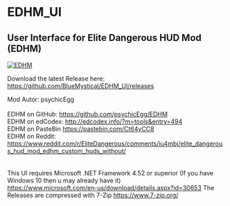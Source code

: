 # EDHM_UI
User Interface for Elite Dangerous HUD Mod (EDHM)
-------------------------------------------------------------------------------------------------------

<a href="#" target="_blank"><img src="https://i.ibb.co/tDt2Vr6/Screenshot-0009.jpg" alt="EDHM" border="0"></a>

Download the latest Release here:  https://github.com/BlueMystical/EDHM_UI/releases<br>


Mod Autor:        psychicEgg<br>
<br>
EDHM on GitHub:   https://github.com/psychicEgg/EDHM<br>
EDHM on edCodex:  http://edcodex.info/?m=tools&entry=494<br>
EDHM on PasteBin  https://pastebin.com/Ct64yCC8<br>
EDHM on Reddit:   https://www.reddit.com/r/EliteDangerous/comments/iu4mbj/elite_dangerous_hud_mod_edhm_custom_huds_without/
<br><br><br>
This UI requires Microsoft .NET Framework 4.52 or superior (If you have Windows 10 then u may already have it)<br>
https://www.microsoft.com/en-us/download/details.aspx?id=30653
The Releases are compressed with 7-Zip https://www.7-zip.org/<br>
